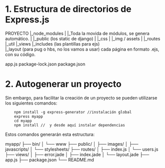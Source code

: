 # 1. Estructura de directorios de Express.js

PROYECTO
|_node_modules
|    |_Toda la movida de módulos, se genera automático.
|
|_public (los static de django)
|   |_css
|   |_img / assets 
|
|_routes
|_util
|_views
    |_includes (las plantillas para ejs)      
    |_layout (para pug o hbs, no los vamos a usar)
    cada página en formato .ejs, con su código.

app.js
package-lock.json
package.json


# 2. Autogenerar un proyecto

Sin embargo, para facilitar la creación de un proyecto se pueden utilizarse los siguientes comandos:

```
    npm install -g express-generator //instalación global
    express myapp
    cd myapp
    npm install //  y desde aquí instalar dependencias
```

Estos comandos generarán esta estructura: 

myapp/
├── bin/
│   └── www
├── public/
│   ├── images/
│   ├── javascripts/
│   └── stylesheets/
├── routes/
│   ├── index.js
│   └── users.js
├── views/
│   ├── error.jade
│   ├── index.jade
│   └── layout.jade
├── app.js
├── package.json
└── README.md
